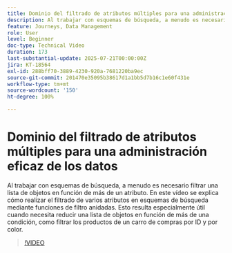 ```yaml
---
title: Dominio del filtrado de atributos múltiples para una administración eficaz de los datos
description: Al trabajar con esquemas de búsqueda, a menudo es necesario filtrar una lista de objetos en función de más de un atributo. En este vídeo se explica cómo realizar el filtrado de varios atributos en esquemas de búsqueda mediante funciones de filtro anidadas. Esto resulta especialmente útil cuando necesita reducir una lista de objetos en función de más de una condición, como filtrar los productos de un carro de compras por ID y por color.
feature: Journeys, Data Management
role: User
level: Beginner
doc-type: Technical Video
duration: 173
last-substantial-update: 2025-07-21T00:00:00Z
jira: KT-18564
exl-id: 288bff70-3889-4230-920a-7681220ba9ec
source-git-commit: 201470e35095b38617d1a1bb5d7b16c1e60f431e
workflow-type: tm+mt
source-wordcount: '150'
ht-degree: 100%

---
```


# Dominio del filtrado de atributos múltiples para una administración eficaz de los datos

Al trabajar con esquemas de búsqueda, a menudo es necesario filtrar una lista de objetos en función de más de un atributo. En este vídeo se explica cómo realizar el filtrado de varios atributos en esquemas de búsqueda mediante funciones de filtro anidadas. Esto resulta especialmente útil cuando necesita reducir una lista de objetos en función de más de una condición, como filtrar los productos de un carro de compras por ID y por color.

>[!VIDEO](https://video.tv.adobe.com/v/3469312/?learn=on&enablevpops)
